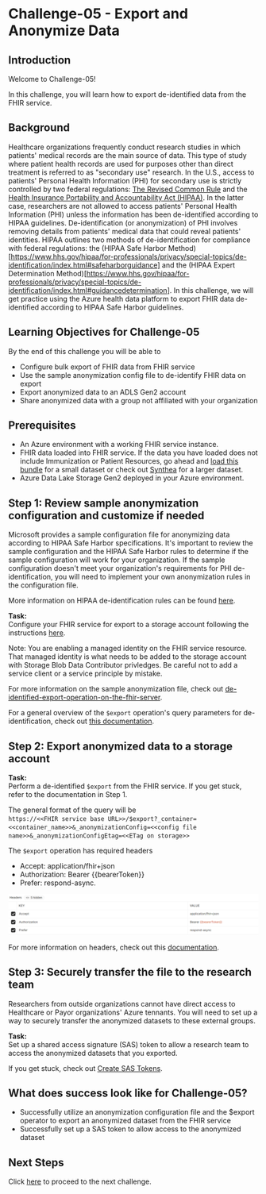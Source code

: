 # Challenge-05 - Export and Anonymize Data
## Introduction

Welcome to Challenge-05!

In this challenge, you will learn how to export de-identified data from the FHIR service.

## Background

Healthcare organizations frequently conduct research studies in which patients' medical records are the main source of data. This type of study where patient health records are used for purposes other than direct treatment is referred to as "secondary use" research. In the U.S., access to patients' Personal Health Information (PHI) for secondary use is strictly controlled by two federal regulations: [The Revised Common Rule](https://www.hhs.gov/ohrp/regulations-and-policy/regulations/finalized-revisions-common-rule/index.html) and the [Health Insurance Portability and Accountability Act (HIPAA)](https://www.cdc.gov/phlp/publications/topic/hipaa.html#:~:text=The%20Health%20Insurance%20Portability%20and,the%20patient's%20consent%20or%20knowledge.). In the latter case, researchers are not allowed to access patients' Personal Health Information (PHI) unless the information has been de-identified according to HIPAA guidelines. De-identification (or anonymization) of PHI involves removing details from patients' medical data that could reveal patients' identities. HIPAA outlines two methods of de-identification for compliance with federal regulations: the (HIPAA Safe Harbor Method)[https://www.hhs.gov/hipaa/for-professionals/privacy/special-topics/de-identification/index.html#safeharborguidance] and the (HIPAA Expert Determination Method)[https://www.hhs.gov/hipaa/for-professionals/privacy/special-topics/de-identification/index.html#guidancedetermination]. In this challenge, we will get practice using the Azure health data platform to export FHIR data de-identified according to HIPAA Safe Harbor guidelines.

## Learning Objectives for Challenge-05
By the end of this challenge you will be able to
* Configure bulk export of FHIR data from FHIR service
* Use the sample anonymization config file to de-identify FHIR data on export
* Export anonymized data to an ADLS Gen2 account
* Share anonymized data with a group not affiliated with your organization

## Prerequisites 
* An Azure environment with a working FHIR service instance. 
* FHIR data loaded into FHIR service. If the data you have loaded does not include Immunization or Patient Resources, go ahead and [load this bundle](https://github.com/kamoclav/openhack-mc4h-2/blob/main/Challenge-9/synthea_sample_data_fhir_r4%20OpenHack.zip) for a small dataset or check out [Synthea](https://synthetichealth.github.io/synthea/) for a larger dataset.
* Azure Data Lake Storage Gen2 deployed in your Azure environment.

## Step 1: Review sample anonymization configuration and customize if needed
Microsoft provides a sample configuration file for anonymizing data according to HIPAA Safe Harbor specifications. It's important to review the sample configuration and the HIPAA Safe Harbor rules to determine if the sample configuration will work for your organization. If the sample configuration doesn't meet your organization's requirements for PHI de-identification, you will need to implement your own anonymization rules in the configuration file.

More information on HIPAA de-identification rules can be found [here](https://www.hhs.gov/hipaa/for-professionals/privacy/special-topics/de-identification/index.html).

**Task:**  
Configure your FHIR service for export to a storage account following the instructions [here](https://docs.microsoft.com/en-us/azure/healthcare-apis/data-transformation/configure-export-data). <br>

Note: You are enabling a managed identity on the FHIR service resource. That managed identity is what needs to be added to the storage account with Storage Blob Data Contributor privledges. Be careful not to add a service client or a service principle by mistake. <br>

For more information on the sample anonymization file, check out [de-identified-export-operation-on-the-fhir-server](https://github.com/microsoft/Tools-for-Health-Data-Anonymization/blob/master/docs/FHIR-anonymization.md#how-to-perform-de-identified-export-operation-on-the-fhir-server).

For a general overview of the `$export` operation's query parameters for de-identification, check out [this documentation](https://docs.microsoft.com/en-us/azure/healthcare-apis/data-transformation/de-identified-export).


## Step 2: Export anonymized data to a storage account

**Task:**  
Perform a de-identified `$export` from the FHIR service. If you get stuck, refer to the documentation in Step 1. <br>

The general format of the query will be <br>
`https://<<FHIR service base URL>>/$export?_container=<<container_name>>&_anonymizationConfig=<<config file name>>&_anonymizationConfigEtag=<<ETag on storage>>`

The `$export` operation has required headers 
* Accept: application/fhir+json
* Authorization: Bearer {{bearerToken}}
* Prefer: respond-async. <br>

![export-header](./media/Export_Headers.png) <br>

For more information on headers, check out this [documentation](https://hl7.org/Fhir/uv/bulkdata/export/index.html#headers).

## Step 3: Securely transfer the file to the research team
Researchers from outside organizations cannot have direct access to Healthcare or Payor organizations' Azure tennants. You will need to set up a way to securely transfer the anonymized datasets to these external groups.

**Task:**  
Set up a shared access signature (SAS) token to allow a research team to access the anonymized datasets that you exported.

If you get stuck, check out [Create SAS Tokens](https://docs.microsoft.com/en-us/azure/cognitive-services/translator/document-translation/create-sas-tokens?tabs=Containers).

## What does success look like for Challenge-05?

+ Successfully utilize an anonymization configuration file and the $export operator to export an anonymized dataset from the FHIR service
+ Successfully set up a SAS token to allow access to the anonymized dataset

## Next Steps

Click [here](<../Challenge-06 - Research Azure Data Analytics/Readme.md>) to proceed to the next challenge.
